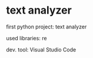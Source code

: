 # text analyzer

first python project:
text analyzer

used libraries: re

dev. tool: Visual Studio Code